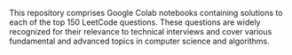 This repository comprises Google Colab notebooks containing solutions to each of the top 150 LeetCode questions. These questions are widely recognized for their relevance to technical interviews and cover various fundamental and advanced topics in computer science and algorithms.

